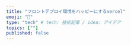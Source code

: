 ```yaml
---
title: "フロントデプロイ環境をハッピーにするvercel"
emoji: "🦁"
type: "tech" # tech: 技術記事 / idea: アイデア
topics: [""]
published: false
---
```


